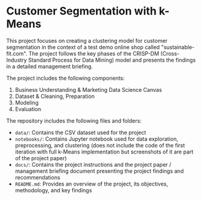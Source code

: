 # Customer Segmentation with k-Means

This project focuses on creating a clustering model for customer segmentation in the context of a test demo online shop called "sustainable-fit.com". The project follows the key phases of the CRISP-DM (Cross-Industry Standard Process for Data Mining) model and presents the findings in a detailed management briefing.

The project includes the following components:

1. Business Understanding & Marketing Data Science Canvas
2. Dataset & Cleaning, Preparation
4. Modeling
5. Evaluation

The repository includes the following files and folders:
- `data/`: Contains the CSV dataset used for the project
- `notebooks/`: Contains Jupyter notebook used for data exploration, preprocessing, and clustering (does not include the code of the first iteration with full k-Means implementation but screenshots of it are part of the project paper)
- `docs/`: Contains the project instructions and the project paper / management briefing document presenting the project findings and recommendations
- `README.md`: Provides an overview of the project, its objectives, methodology, and key findings
